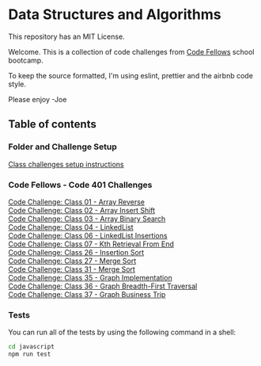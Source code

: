 # Data Structures and Algorithms

This repository has an MIT License.

Welcome. This is a collection of code challenges from [Code Fellows](https://www.codefellows.org) school bootcamp.

To keep the source formatted, I'm using eslint, prettier and the airbnb code style.

Please enjoy -Joe

## Table of contents

### Folder and Challenge Setup

[Class challenges setup instructions](docs/folder-and-challenge-setup.md)

### Code Fellows - Code 401 Challenges

[Code Challenge: Class 01 - Array Reverse](javascript/array-reverse/README.md) \
[Code Challenge: Class 02 - Array Insert Shift](javascript/array-insert-shift/README.md) \
[Code Challenge: Class 03 - Array Binary Search](javascript/array-binary-search/README.md) \
[Code Challenge: Class 04 - LinkedList](javascript/linked-list/README.md) \
[Code Challenge: Class 06 - LinkedList Insertions](javascript/linked-list-insertions/README.md) \
[Code Challenge: Class 07 - Kth Retrieval From End](javascript/linked-list-kth/README.md) \
[Code Challenge: Class 26 - Insertion Sort](javascript/insertion-sort/README.md) \
[Code Challenge: Class 27 - Merge Sort](javascript/merge-sort/README.md) \
[Code Challenge: Class 31 - Merge Sort](javascript/hashmap-repeated-word/README.md) \
[Code Challenge: Class 35 - Graph Implementation](javascript/graph/README.md) \
[Code Challenge: Class 36 - Graph Breadth-First Traversal](javascript/graph-breadth-first/README.md) \
[Code Challenge: Class 37 - Graph Business Trip](javascript/graph-business-trip/README.md)

### Tests

You can run all of the tests by using the following command in a shell:

``` bash
cd javascript
npm run test
```
